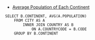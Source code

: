 * [Average Population of Each Continent](https://www.hackerrank.com/challenges/average-population-of-each-continent/problem?h_r=next-challenge&h_v=zen&h_r=next-challenge&h_v=zen)

```
SELECT B.CONTINENT, AVG(A.POPULATION)
    FROM CITY AS A
        INNER JOIN COUNTRY AS B
            ON A.COUNTRYCODE = B.CODE
    GROUP BY B.CONTINENT
```
